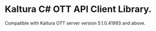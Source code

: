 # Kaltura C# OTT API Client Library.
Compatible with Kaltura OTT server version 5.1.0.41993 and above.
